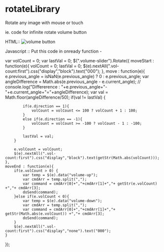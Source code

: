 # rotateLibrary
Rotate any image with mouse or touch

ie. code for infinite rotate volume button

HTML::
<img class = 'volume-slider' src = 'your-volume-button-image-src' alt = 'volume button'>


Javascript :: Put this code in onready function -

var volCount = 0;
var lastVal = 0;
$(".volume-slider").Rotate({
    moveStart : function(e){
        volCount = 0;
        lastVal = 0;
        $(e).nextAll(".vol-count:first").css("display","block").text("000");
    },
    move : function(e){
        e.previous_angle = isNaN(e.previous_angle) ? 0 : e.previous_angle;
        var angleDifference = Math.abs(e.previous_angle - e.current_angle);
        // console.log("Differerence : "+e.previous_angle+"-"+e.current_angle+"="+angleDifference);
        var val = Math.floor(angleDifference/50);
        if(val != lastVal) {

            if(e.direction == 1){
                volCount = volCount <= 100 ? volCount + 1 : 100;
            }
            else if(e.direction == -1){
                volCount = volCount >= -100 ? volCount - 1 : -100;
            }

            lastVal = val;
        }

        e.volCount = volCount;
        $(e).nextAll(".vol-count:first").css("display","block").text(getStr(Math.abs(volCount)));
    }, 
    moveEnd : function(e){
        if(e.volCount > 0) {
            var temp = $(e).data("volume-up");
            var cmdArr = temp.split(",");
            var command = cmdArr[0]+","+cmdArr[1]+","+ getStr(e.volCount) +","+ cmdArr[3];
            doSend(command);
        }else if(e.volCount < 0){
            var temp = $(e).data("volume-down");
            var cmdArr = temp.split(",");
            var command = cmdArr[0]+","+cmdArr[1]+","+ getStr(Math.abs(e.volCount)) +","+ cmdArr[3];
            doSend(command);
        }
        $(e).nextAll(".vol-count:first").css("display","none").text("000");
    }
});
